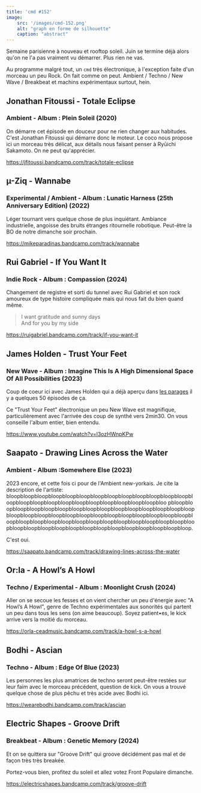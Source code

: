 ```yaml
---
title: 'cmd #152'
image:  
    src: '/images/cmd-152.png'
    alt: "graph en forme de silhouette" 
    caption: "abstract"
---
```


Semaine parisienne à nouveau et rooftop soleil. Juin se termine déjà alors qu'on ne l'a pas vraiment vu démarrer. Plus rien ne vas.

Au programme malgré tout, un `cmd` très électronique, à l'exception faite d'un morceau un peu Rock. On fait comme on peut. Ambient / Techno / New Wave / Breakbeat et machins expérimentaux surtout, hein.

## Jonathan Fitoussi - Totale Eclipse 
### Ambient - Album : Plein Soleil (2020)

On démarre cet épisode en douceur pour ne rien changer aux habitudes. C'est Jonathan Fitoussi qui démarre donc le moteur. Le coco nous propose ici un morceau très délicat, aux détails nous faisant penser à Ryūichi Sakamoto. On ne peut qu'apprécier.

https://jfitoussi.bandcamp.com/track/totale-eclipse

## µ-Ziq - Wannabe 
### Experimental / Ambient - Album : Lunatic Harness (25th Anniversary Edition) (2022)

Léger tournant vers quelque chose de plus inquiétant. Ambiance industrielle, angoisse des bruits étranges ritournelle robotique. Peut-être la BO de notre dimanche soir prochain.

https://mikeparadinas.bandcamp.com/track/wannabe

## Rui Gabriel - If You Want It 

### Indie Rock - Album : Compassion (2024)

Changement de registre et sorti du tunnel avec Rui Gabriel et son rock amoureux de type histoire compliquée mais qui nous fait du bien quand même.

>I want gratitude and sunny days<br/>
>And for you by my side<br />

https://ruigabriel.bandcamp.com/track/if-you-want-it

## James Holden - Trust Your Feet 

### New Wave - Album : Imagine This Is A High Dimensional Space Of All Possibilities (2023)

Coup de coeur ici avec James Holden qui a déjà aperçu dans [les parages](https://cmd.wuips.com/post/2023-05-05-cmd-98) il y a quelques 50 épisodes de ça.

Ce "Trust Your Feet" électronique un peu New Wave est magnifique, particulièrement avec l'arrivée des coup de synthé vers 2min30. On vous conseille l'album entier, bien entendu.

https://www.youtube.com/watch?v=l3ozHWnpKPw

## Saapato - Drawing Lines Across the Water 

### Ambient - Album :Somewhere Else (2023)

2023 encore, et cette fois ci pour de l'Ambient new-yorkais. Je cite la description de l'artiste: bloopbloopbloopbloopbloopbloopbloopbloopbloopbloopbloopbloopbloopbloopbloopbloopbloopbloopbloopbloopbloopbloopbloopbloopbloo pbloopbloopbloopbloopbloopbloopbloopbloopbloopbloopbloopbloopbloopbloopbloopbloopbloopbloopbloopbloopbloopbloopbloopbloopbloopbloopbloopbloopbloopbloopbloopbloopbloopbloopbloopbloopbloopbloopbloopbloopbloopbloopbloopbloopbloopbloopbloopbloopbloopbloopbloopbloopbloopbloopbloop.

C'est oui.

https://saapato.bandcamp.com/track/drawing-lines-across-the-water

## Or:la - A Howl’s A Howl 

### Techno / Experimental - Album : Moonlight Crush (2024)

Aller on se secoue les fesses et on vient chercher un peu d'énergie avec "A Howl’s A Howl", genre de Techno expérimentales aux sonorités qui partent un peu dans tous les sens (on aime beaucoup). Soyez patient•es, le kick arrive vers la moitié du morceau.

https://orla-ceadmusic.bandcamp.com/track/a-howl-s-a-howl

## Bodhi - Ascian 

### Techno - Album : Edge Of Blue (2023)

Les personnes les plus amatrices de techno seront peut-être restées sur leur faim avec le morceau précédent, question de kick. On vous a trouvé quelque chose de plus pêchu et très acide avec Bodhi ici.

https://wearebodhi.bandcamp.com/track/ascian

## Electric Shapes - Groove Drift 

### Breakbeat - Album : Genetic Memory (2024)

Et on se quittera sur "Groove Drift" qui groove décidément pas mal et de façon très très breakée. 

Portez-vous bien, profitez du soleil et allez votez Front Populaire dimanche.

https://electricshapes.bandcamp.com/track/groove-drift
